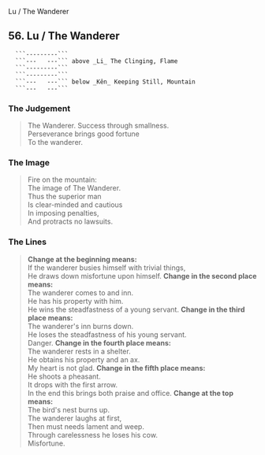Lu / The Wanderer
## 56. Lu / The Wanderer
      ```---------```
      ```---   ---``` above _Li_ The Clinging, Flame  
      ```---------```
      ```---------```
      ```---   ---``` below _Kên_ Keeping Still, Mountain  
      ```---   ---```
### The Judgement
> The Wanderer. Success through smallness.  
 Perseverance brings good fortune  
 To the wanderer.
### The Image
> Fire on the mountain:  
 The image of The Wanderer.  
 Thus the superior man  
 Is clear-minded and cautious  
 In imposing penalties,  
 And protracts no lawsuits.
### The Lines

 > **Change at the beginning means:**  
 If the wanderer busies himself with trivial things,  
 He draws down misfortune upon himself.
 > **Change in the second place means:**  
 The wanderer comes to and inn.  
 He has his property with him.  
 He wins the steadfastness of a young servant.
 > **Change in the third place means:**  
 The wanderer's inn burns down.  
 He loses the steadfastness of his young servant.  
 Danger.
 > **Change in the fourth place means:**  
 The wanderer rests in a shelter.  
 He obtains his property and an ax.  
 My heart is not glad.
 > **Change in the fifth place means:**  
 He shoots a pheasant.  
 It drops with the first arrow.  
 In the end this brings both praise and office.
 > **Change at the top means:**  
 The bird's nest burns up.  
 The wanderer laughs at first,  
 Then must needs lament and weep.  
 Through carelessness he loses his cow.  
 Misfortune.



